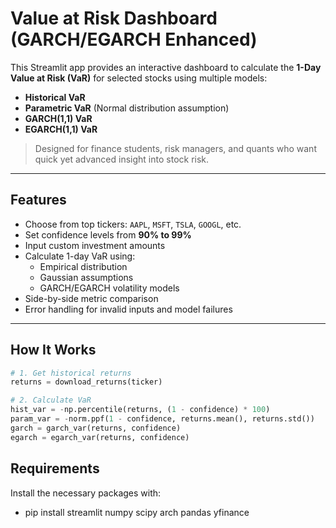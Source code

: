 # Value at Risk Dashboard (GARCH/EGARCH Enhanced)

This Streamlit app provides an interactive dashboard to calculate the **1-Day Value at Risk (VaR)** for selected stocks using multiple models:

- **Historical VaR**
- **Parametric VaR** (Normal distribution assumption)
- **GARCH(1,1) VaR**
- **EGARCH(1,1) VaR**

> Designed for finance students, risk managers, and quants who want quick yet advanced insight into stock risk.

---

## Features

- Choose from top tickers: `AAPL`, `MSFT`, `TSLA`, `GOOGL`, etc.
- Set confidence levels from **90% to 99%**
- Input custom investment amounts
- Calculate 1-day VaR using:
  - Empirical distribution
  - Gaussian assumptions
  - GARCH/EGARCH volatility models
- Side-by-side metric comparison
- Error handling for invalid inputs and model failures

---

## How It Works

```python
# 1. Get historical returns
returns = download_returns(ticker)

# 2. Calculate VaR
hist_var = -np.percentile(returns, (1 - confidence) * 100)
param_var = -norm.ppf(1 - confidence, returns.mean(), returns.std())
garch = garch_var(returns, confidence)
egarch = egarch_var(returns, confidence)
```
## Requirements

Install the necessary packages with:

- pip install streamlit numpy scipy arch pandas yfinance


